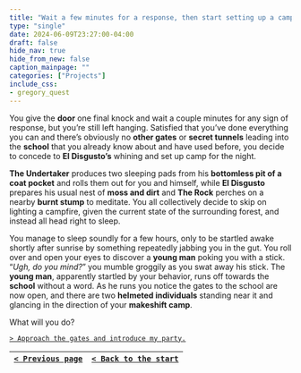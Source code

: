 ```yaml
---
title: "Wait a few minutes for a response, then start setting up a camp."
type: "single"
date: 2024-06-09T23:27:00-04:00
draft: false
hide_nav: true
hide_from_new: false
caption_mainpage: ""
categories: ["Projects"]
include_css:
- gregory_quest
---
```


You give the **door** one final knock and wait a couple minutes for any sign of response, but you’re still left hanging. Satisfied that you’ve done everything you can and there’s obviously no **other gates** or **secret tunnels** leading into the **school** that you already know about and have used before, you decide to concede to **El Disgusto’s** whining and set up camp for the night.

**The Undertaker** produces two sleeping pads from his **bottomless pit of a coat pocket** and rolls them out for you and himself, while **El Disgusto** prepares his usual nest of **moss and dirt** and **The Rock** perches on a nearby **burnt stump** to meditate. You all collectively decide to skip on lighting a campfire, given the current state of the surrounding forest, and instead all head right to sleep.

You manage to sleep soundly for a few hours, only to be startled awake shortly after sunrise by something repeatedly jabbing you in the gut. You roll over and open your eyes to discover a **young man** poking you with a stick. “*Ugh, do you mind?*” you mumble groggily as you swat away his stick. The **young man**, apparently startled by your behavior, runs off towards the **school** without a word. As he runs you notice the gates to the school are now open, and there are two **helmeted individuals** standing near it and glancing in the direction of your **makeshift camp**.

What will you do?

[``> Approach the gates and introduce my party.``](../124)

|[``< Previous page``](../122)|[``< Back to the start``](../)|
|---|---|
